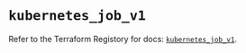 # `kubernetes_job_v1`

Refer to the Terraform Registory for docs: [`kubernetes_job_v1`](https://registry.terraform.io/providers/hashicorp/kubernetes/2.21.0/docs/resources/job_v1).
